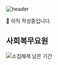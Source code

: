 <!--
**vallisneria/vallisneria** is a ✨ _special_ ✨ repository because its `README.md` (this file) appears on your GitHub profile.

Here are some ideas to get you started:

- 🔭 I’m currently working on ...
- 🌱 I’m currently learning ...
- 👯 I’m looking to collaborate on ...
- 🤔 I’m looking for help with ...
- 💬 Ask me about ...
- 📫 How to reach me: ...
- 😄 Pronouns: ...
- ⚡ Fun fact: ...
-->

![header](https://capsule-render.vercel.app/api?type=waving&color=d1e9d1&height=200&section=header&text=Lee%20Gyeong-Muk&fontSize=75&fontColor=000000)

🚧 아직 작성중입니다.

## 사회복무요원
![소집해제 남은 기간](https://github-stats-countdown.vallisneria.workers.dev/?y=2024&m=2&d=22&tz=9)

